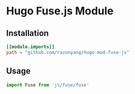 # Hugo Fuse.js Module

## Installation

```toml
[[module.imports]]
path = "github.com/razonyang/hugo-mod-fuse-js"
```

## Usage

```typescript
import Fuse from 'js/fuse/fuse'
```
